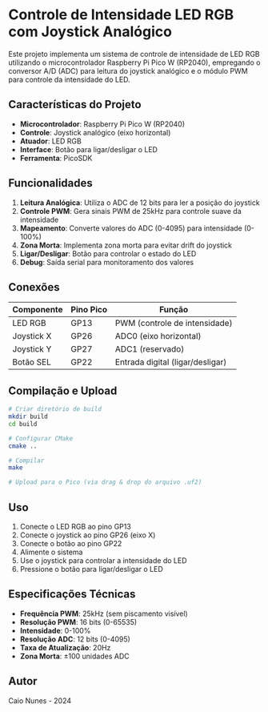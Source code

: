 # Controle de Intensidade LED RGB com Joystick Analógico

Este projeto implementa um sistema de controle de intensidade de LED RGB utilizando o microcontrolador Raspberry Pi Pico W (RP2040), empregando o conversor A/D (ADC) para leitura do joystick analógico e o módulo PWM para controle da intensidade do LED.

## Características do Projeto

- **Microcontrolador**: Raspberry Pi Pico W (RP2040)
- **Controle**: Joystick analógico (eixo horizontal)
- **Atuador**: LED RGB
- **Interface**: Botão para ligar/desligar o LED
- **Ferramenta**: PicoSDK

## Funcionalidades

1. **Leitura Analógica**: Utiliza o ADC de 12 bits para ler a posição do joystick
2. **Controle PWM**: Gera sinais PWM de 25kHz para controle suave da intensidade
3. **Mapeamento**: Converte valores do ADC (0-4095) para intensidade (0-100%)
4. **Zona Morta**: Implementa zona morta para evitar drift do joystick
5. **Ligar/Desligar**: Botão para controlar o estado do LED
6. **Debug**: Saída serial para monitoramento dos valores

## Conexões

| Componente | Pino Pico | Função |
|------------|-----------|--------|
| LED RGB | GP13 | PWM (controle de intensidade) |
| Joystick X | GP26 | ADC0 (eixo horizontal) |
| Joystick Y | GP27 | ADC1 (reservado) |
| Botão SEL | GP22 | Entrada digital (ligar/desligar) |

## Compilação e Upload

```bash
# Criar diretório de build
mkdir build
cd build

# Configurar CMake
cmake ..

# Compilar
make

# Upload para o Pico (via drag & drop do arquivo .uf2)
```

## Uso

1. Conecte o LED RGB ao pino GP13
2. Conecte o joystick ao pino GP26 (eixo X)
3. Conecte o botão ao pino GP22
4. Alimente o sistema
5. Use o joystick para controlar a intensidade do LED
6. Pressione o botão para ligar/desligar o LED

## Especificações Técnicas

- **Frequência PWM**: 25kHz (sem piscamento visível)
- **Resolução PWM**: 16 bits (0-65535)
- **Intensidade**: 0-100%
- **Resolução ADC**: 12 bits (0-4095)
- **Taxa de Atualização**: 20Hz
- **Zona Morta**: ±100 unidades ADC

## Autor

Caio Nunes - 2024
